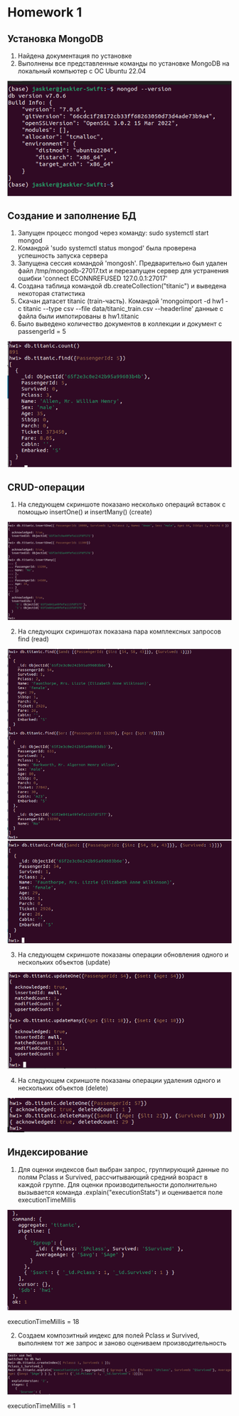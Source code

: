 # Homework 1

## Установка MongoDB

1. Найдена документация по установке
2. Выполнены все представленные команды по установке MongoDB на локальный компьютер с ОС Ubuntu 22.04

![Alt text](./img/1.png "MongoDB Version")

## Создание и заполнение БД

1. Запущен процесс mongod через команду: sudo systemctl start mongod
2. Командой 'sudo systemctl status mongod' была проверена успешность запуска сервера
3. Запущена сессия командой 'mongosh'. Предварительно был удален файл /tmp/mongodb-27017.txt и перезапущен сервер для устранения ошибки 'connect ECONNREFUSED 127.0.0.1:27017'
4. Создана таблица командой db.createCollection("titanic") и выведена некоторая статистика
5. Скачан датасет titanic (train-часть). Командой 'mongoimport -d hw1 -c titanic --type csv --file data/titanic_train.csv --headerline' данные с файла были импотированы в hw1.titanic
6. Было выведено количество документов в коллекции и документ с passengerId = 5

![Alt text](./img/2.png "Check creation")

## CRUD-операции
 
1. На следующем скриншоте показано несколько операций вставок с помощью insertOne() и insertMany() (create)

![Alt text](./img/3.png "Check creation")

2. На следующих скриншотах показана пара комплексных запросов find (read)

![Alt text](./img/4.png "Check reading")
![Alt text](./img/5.png "Check reading")

3. На следующем скриншоте показаны операции обновления одного и нескольких объектов (update)

![Alt text](./img/6.png "Check updating")

4. На следующем скриншоте показаны операции удаления одного и нескольких объектов (delete)

![Alt text](./img/7.png "Check Deleting")

## Индексирование

1. Для оценки индексов был выбран запрос, группирующий данные по полям Pclass и Survived, рассчитывающий средний возраст в каждой группе. Для оценки производительности дополнительно вызывается команда .explain("executionStats") и оценивается поле executionTimeMillis

![Alt text](./img/8.png "Without index")

executionTimeMillis = 18

2. Создаем композитный индекс для полей Pclass и Survived, выполняем тот же запрос и заново оцениваем производительность

![Alt text](./img/9.png "Without index")

executionTimeMillis = 1

